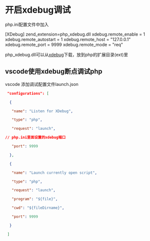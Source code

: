 # 开启xdebug调试

php.ini配置文件中加入

[XDebug]
zend_extension=php_xdebug.dll
xdebug.remote_enable = 1
xdebug.remote_autostart = 1
xdebug.remote_host = "127.0.0.1"
xdebug.remote_port = 9999
xdebug.remote_mode = "req"

php_xdebug.dll可以从[xdebug]( https://xdebug.org/ )下载，放到php的扩展目录(ext)里

## vscode使用xdebug断点调试php

vscode 添加调试配置文件launch.json

```json
 "configurations": [

  {

   "name": "Listen for XDebug",

   "type": "php",

   "request": "launch",

// php.ini里面设置的xdebug端口

   "port": 9999

  },

  {

   "name": "Launch currently open script",

   "type": "php",

   "request": "launch",

   "program": "${file}",

   "cwd": "${fileDirname}",

   "port": 9999

  }

 ]
```

